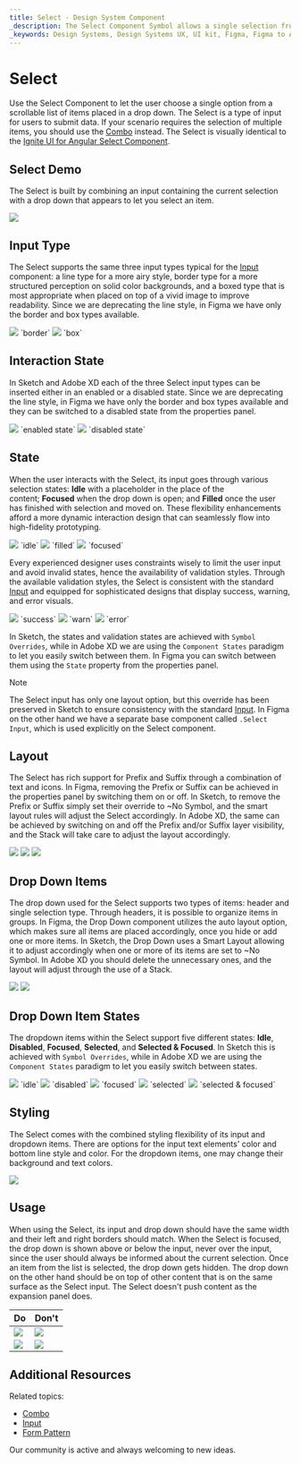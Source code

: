 ```yaml
---
title: Select - Design System Component
_description: The Select Component Symbol allows a single selection from a list of items placed in a dropdown.
_keywords: Design Systems, Design Systems UX, UI kit, Figma, Figma to Angular, Export code from Figma, Figma to HTML, Figma UI kits, Sketch, Ignite UI for Angular, Sketch to Angular, Angular, Angular Design System, Export code from Sketch, Design Kits for Angular, Sketch HTML, Sketch to HTML, Sketch UI kits, Adobe XD, Adobe XD to Angular, Export code from Adobe XD, Adobe XD to HTML, Adobe XD UI kits
---
```


# Select

Use the Select Component to let the user choose a single option from a scrollable list of items placed in a drop down. The Select is a type of input for users to submit data. If your scenario requires the selection of multiple items, you should use the [Combo](combo.md) instead. The Select is visually identical to the [Ignite UI for Angular Select Component](https://www.infragistics.com/products/ignite-ui-angular/angular/components/select.html).

## Select Demo

The Select is built by combining an input containing the current selection with a drop down that appears to let you select an item.

<img class="responsive-img" src="../images/select_demo.png" srcset="../images/select_demo@2x.png 2x" />

## Input Type

The Select supports the same three input types typical for the [Input](input.md) component: a line type for a more airy style, border type for a more structured perception on solid color backgrounds, and a boxed type that is most appropriate when placed on top of a vivid image to improve readability. Since we are deprecating the line style, in Figma we have only the border and box types available.


<img class="responsive-img" src="../images/select_border.png" srcset="../images/select_border@2x.png 2x" />
`border`
<img class="responsive-img" src="../images/select_box.png" srcset="../images/select_box@2x.png 2x" />
`box`

## Interaction State

In Sketch and Adobe XD each of the three Select input types can be inserted either in an enabled or a disabled state. Since we are deprecating the line style, in Figma we have only the border and box types available and they can be switched to a disabled state from the properties panel.

<img class="responsive-img" src="../images/select_enabledstate.png" srcset="../images/select_enabledstate@2x.png 2x" />
`enabled state`
<img class="responsive-img" src="../images/select_disabledstate.png" srcset="../images/select_disabledstate@2x.png 2x" />
`disabled state`

## State

When the user interacts with the Select, its input goes through various selection states: **Idle** with a placeholder in the place of the content; **Focused** when the drop down is open; and **Filled** once the user has finished with selection and moved on. These flexibility enhancements afford a more dynamic interaction design that can seamlessly flow into high-fidelity prototyping.


<img class="responsive-img" src="../images/select_idle.png" srcset="../images/select_idle@2x.png 2x" />
`idle`

<img class="responsive-img" src="../images/select_filled.png" srcset="../images/select_filled@2x.png 2x" />
`filled`

<img class="responsive-img" src="../images/select_focused.png" srcset="../images/select_focused@2x.png 2x" />
`focused`

Every experienced designer uses constraints wisely to limit the user input and avoid invalid states, hence the availability of validation styles. Through the available validation styles, the Select is consistent with the standard [Input](input.md) and equipped for sophisticated designs that display success, warning, and error visuals.

<img class="responsive-img" src="../images/select_success.png" srcset="../images/select_success@2x.png 2x" />
`success`
<img class="responsive-img" src="../images/select_warning.png" srcset="../images/select_warning@2x.png 2x" />
`warn`
<img class="responsive-img" src="../images/select_error.png" srcset="../images/select_error@2x.png 2x" />
`error`

In Sketch, the states and validation states are achieved with `Symbol Overrides`, while in Adobe XD we are using the `Component States` paradigm to let you easily switch between them. In Figma you can switch between them using the `State` property from the properties panel.

> [!NOTE]
> The Select input has only one layout option, but this override has been preserved in Sketch to ensure consistency with the standard [Input](input.md). In Figma on the other hand we have a separate base component called `.Select Input`, which is used explicitly on the Select component.

## Layout

The Select has rich support for Prefix and Suffix through a combination of text and icons. In Figma, removing the Prefix or Suffix can be achieved in the properties panel by switching them on or off. In Sketch, to remove the Prefix or Suffix simply set their override to ~No Symbol, and the smart layout rules will adjust the Select accordingly. In Adobe XD, the same can be achieved by switching on and off the Prefix and/or Suffix layer visibility, and the Stack will take care to adjust the layout accordingly.

<img class="responsive-img" src="../images/select_prefix.png" srcset="../images/select_prefix@2x.png 2x" />

<img class="responsive-img" src="../images/select_suffix.png" srcset="../images/select_suffix@2x.png 2x" />

<img class="responsive-img" src="../images/select_prefixandsuffix.png" srcset="../images/select_prefixandsuffix@2x.png 2x" />

## Drop Down Items

The drop down used for the Select supports two types of items: header and single selection type. Through headers, it is possible to organize items in groups. In Figma, the Drop Down component utilizes the auto layout option, which makes sure all items are placed accordingly, once you hide or add one or more items. In Sketch, the Drop Down uses a Smart Layout allowing it to adjust accordingly when one or more of its items are set to ~No Symbol. In Adobe XD you should delete the unnecessary ones, and the layout will adjust through the use of a Stack.

<img class="responsive-img" src="../images/select_item.png" srcset="../images/select_item@2x.png 2x" />

<img class="responsive-img" src="../images/select_header.png" srcset="../images/select_header@2x.png 2x" />

## Drop Down Item States

The dropdown items within the Select support five different states: **Idle**, **Disabled**, **Focused**, **Selected**, and **Selected & Focused**. In Sketch this is achieved with `Symbol Overrides`, while in Adobe XD we are using the `Component States` paradigm to let you easily switch between states.

<img class="responsive-img" src="../images/select_item_idle.png" srcset="../images/select_item_idle@2x.png 2x" />
`idle`
<img class="responsive-img" src="../images/select_item_disabled.png" srcset="../images/select_item_disabled@2x.png 2x" />
`disabled`
<img class="responsive-img" src="../images/select_item_focused.png" srcset="../images/select_item_focused@2x.png 2x" />
`focused`
<img class="responsive-img" src="../images/select_item_selected.png" srcset="../images/select_item_selected@2x.png 2x" />
`selected`
<img class="responsive-img" src="../images/select_item_selected_focused.png" srcset="../images/select_item_selected_focused@2x.png 2x" />
`selected & focused`

## Styling

The Select comes with the combined styling flexibility of its input and dropdown items. There are options for the input text elements' color and bottom line style and color. For the dropdown items, one may change their background and text colors.

<img class="responsive-img" src="../images/select_styling.png" srcset="../images/select_styling@2x.png 2x" />

## Usage

When using the Select, its input and drop down should have the same width and their left and right borders should match. When the Select is focused, the drop down is shown above or below the input, never over the input, since the user should always be informed about the current selection. Once an item from the list is selected, the drop down gets hidden. The drop down on the other hand should be on top of other content that is on the same surface as the Select input. The Select doesn't push content as the expansion panel does.

| Do                                                                           | Don't                                                                            |
| ---------------------------------------------------------------------------- | -------------------------------------------------------------------------------- |
| <img class="responsive-img" src="../images/select_do1.png" srcset="../images/select_do1@2x.png 2x" /> | <img class="responsive-img" src="../images/select_dont1.png" srcset="../images/select_dont1@2x.png 2x" /> |
| <img class="responsive-img" src="../images/select_do2.png" srcset="../images/select_do2@2x.png 2x" /> | <img class="responsive-img" src="../images/select_dont2.png" srcset="../images/select_dont2@2x.png 2x" /> |

## Additional Resources

Related topics:

- [Combo](combo.md)
- [Input](input.md)
- [Form Pattern](../patterns/form.md)
  <div class="divider--half"></div>

Our community is active and always welcoming to new ideas.
